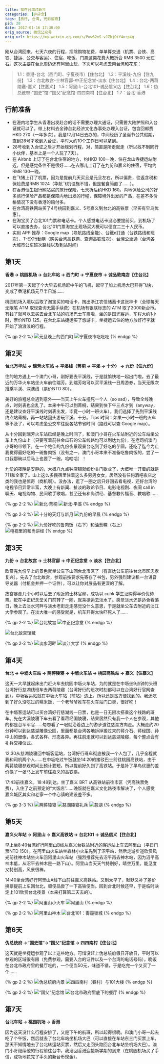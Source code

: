 ```yaml
---
title: 我在台湾过新年
categories: [碎碎念]
tags: [旅行, 台湾, 光影留痕]
pid: 20
date: 2017-01-16 17:30:00
orig_source: 微信公众号
orig_url: https://mp.weixin.qq.com/s/Pow62vS-vJZhjOiY4nrp4g
---
```


刚从台湾回来，七天六夜的行程，扣除购物花费，单单算交通（机票、台铁、高铁、捷运、公交与客运）、住宿、吃饭、门票这类花费大概折合 RMB  3500 元左右。这次主要在台北周边还有阿里山玩，下次可以考虑去南台湾和花东：
<!--more-->

> 1.1：香港-台北（西门町、宁夏夜市）【住台北】
> 1.2：平溪线-九份【住九份】
> 1.3：台北故宫-士林官邸-中正纪念堂-淡水【住台北】
> 1.4：台北-两蒋陵寝-嘉义【住嘉义】
> 1.5：阿里山-台北101-诚品信义店【住台北】
> 1.6：伪总统府-“国史”馆-“国父”纪念馆-四四南村【住台北】
> 1.7：台北-香港

## 行前准备

- 在港内地学生从香港出发赴台的话不需要办理大通证，只需要大陆护照和入台证就可以了。带上材料去金钟台北经济文化办事处办理入台证，包含回邮费HKD 270（一年多次）。我是12月14日去办的，中间经历了圣诞节公共假期，直到28号才收到入台证，平时大约10个工作日可以拿到。
- 28号收到入台证之后才开始规划行程，对，简直是所走就走（所以找不到同行小伙伴，基本上是一个人玩了7天）。
- 在 Airbnb 上订了在台北住宿的地方，约HKD 100一晚，住在龙山寺捷运站附近，但是感觉条件不是很好……在去哪儿上订了在九份和嘉义的住宿，平均约RMB 130一晚。
- 在飞猪上订了机票，因为是提前几天买且是元旦左右，所以偏贵，往返含税和保险费是RMB  1024（华航飞机设施不错，但是餐食简直了……）。
- 在香港恒生银行网站买的旅行保险，七天折后约HKD 160。内地保险公司的好多旅行保险产品都是保障内地出发的行程，保障境外出发的产品，在差不多价格情况下没有香港的赔付多。
- 在台湾高铁网站买了4号桃园到嘉义、5号嘉义到台北的高铁票（早买有早鸟优惠）。
- 在淘宝买了台北101门票和电话卡。个人感觉电话卡没必要提前买，到机场了可以直接去办，台北101门票淘宝比现场买大概可以便宜二三十人民币。
- 实用 APP 推荐：Google map（导航路线全能）、台鐵e訂通（台铁路线和班次）、T-EX行動購（购买台湾高铁票、查询高铁班次）、台灣公車通（台湾各大城市公车班次路线以及到站时间）

## 第1天

**香港 → 桃园机场 → 台北车站 → 西门町 → 宁夏夜市 → 诚品敦南店【住台北】**

2017年第一天起了个大早去机场赶中午的飞机，起早了加上机场大巴开得飞快，变成了香港机场元旦半日游……

桃园机场入境以后取了淘宝买的电话卡，掏出浙江农信储蓄卡这张神卡（全球每天无限笔 ATM 取现查询无需手续费）在机场有银联标志的 ATM 取了2000新台币。有钱了就可以去买去台北车站的机场巴士车票啦，坐的是国光客运，车程大约1小时，票价NTD 125。在台北车站捷运买了悠游卡，坐捷运去住的地方放好行李就开始了浪浪浪的行程。

{% gp 2-2 %}
![元旦晚上的西门町](https://web-1256060851.file.myqcloud.com/post/2017/20-tw02.jpg)
![宁夏夜市吃吃吃](https://web-1256060851.file.myqcloud.com/post/2017/20-tw03.jpg)
{% endgp %}

## 第2天

**台北万华站 → 瑞芳火车站 → 平溪线（菁桐 → 平溪 → 十分） → 九份【住九份】**

住的地方遇上一个澳门小哥，刚好要去平溪线，于是就愉快地一起出门啦。去了最近的万华火车站坐火车前往瑞芳。到瑞芳站可以买平溪线一日周游券，当天无限次搭乘平溪、深澳线（票价NTD  80）。

美好的旅程总会遇到意外——当天上午火车撞死一个人（so sad），导致全线晚点，时刻表也全乱了。本来中午可以到菁桐，结果到快下午三点才到（anyway，还是建议查好平溪线时刻表出发，毕竟一小时一班火车）。我们选择了先到平溪线终点站菁桐，再一站站回头游玩平溪、十分。Tips 时间：如果一小时一班的火车等不及了，可以考虑坐公交车往返各站节省时间（路线可以查 Google map）。

从十分回到瑞芳火车站已经是晚上时间了，和澳门小哥在火车站附近的公车站坐公车上九份山上（只要写着前往金瓜石的公车线路均可以到达九份）。在老司机澳门小哥的带领下，在一个绝佳的九份夜景观景台吃到了好吃的芋圆，还吃了迄今为止我觉得最好吃的一碗鲁肉饭（没有之一，澳门小哥本来不准备吃鲁肉饭的，尝了一口我那碗以后马上也要了一碗，哈哈哈）！

九份的夜晚是安静的，大概八九点钟店铺就纷纷关门歇业了，大概唯一开着的就是711和全家了。山上这么多民宿里住着这么多男男女女，居然没有任何酒吧夜店之类的我也是惊奇（商机啊）。没办法，逛了一圈之后只好回去看电视，还好台湾的电视节目异常丰富，大晚上有新闻、扯淡的政论节目、电影电视剧、夜间 call in 聊天、电视购物、民间歌手歌唱，甚至还有和尚讲经、基督教传福音、教唱歌……

{% gp 2-2 %}
![新北·菁桐](https://web-1256060851.file.myqcloud.com/post/2017/20-tw01.jpg)
![新北·平溪](https://web-1256060851.file.myqcloud.com/post/2017/20-tw04.jpg)
{% endgp %}

{% gp 2-2 %}
![十分的天灯与新月](https://web-1256060851.file.myqcloud.com/post/2017/20-tw05.jpg)
![九份的早晨](https://web-1256060851.file.myqcloud.com/post/2017/20-tw08.jpg)
{% endgp %}

{% gp 2-2 %}
![九份好吃的鲁肉饭（右下）和油葱粿（右上）](https://web-1256060851.file.myqcloud.com/post/2017/20-tw06.jpg)
![电视里的和尚讲经](https://web-1256060851.file.myqcloud.com/post/2017/20-tw07.jpg)
{% endgp %}


## 第3天

**九份 → 台北故宫 → 士林官邸 → 中正纪念堂 → 淡水【住台北】**

欣赏完九份早上的景色就坐公车下山回台北市区了（有直达公车前往台北市区忠孝复兴）。先去了台北故宫，参观前按要求先寄存了书包，另外强烈建议租一台语音导览器（付租金并押一个证件），可以让你对展品有更深的了解。

故宫暴走几个小时以后去了附近的士林官邸，成功以 cuhk 学生证购得半价优待票。赶在中正纪念堂关门前转了一圈，就乘捷运去淡水了。感觉淡水还是适合看落日，晚上去淡水河畔与淡水老街走走感觉没什么意思，于是就坐公车去附近的淡江大学参观了。在淡大唯一的感受就是，机车开得太快吓死人了……

{% gp 2-2 %}
![台北故宫](https://web-1256060851.file.myqcloud.com/post/2017/20-tw09.jpg)
![中正纪念堂](https://web-1256060851.file.myqcloud.com/post/2017/20-tw11.jpg)
{% endgp %}

![台北故宫馆藏](https://web-1256060851.file.myqcloud.com/post/2017/20-tw10.jpg)

{% gp 2-2 %}
![淡水河畔](https://web-1256060851.file.myqcloud.com/post/2017/20-tw12.jpg)
![淡江大学](https://web-1256060851.file.myqcloud.com/post/2017/20-tw13.jpg)
{% endgp %}

## 第4天

**台北 → 中坜火车站 → 两蒋陵寝 → 中坜火车站 → 桃园高铁站 → 嘉义【住嘉义】**

这天一大早就起床出门赶火车去桃园中坜火车站，为的就是在中坜坐9点钟的头班台湾好行慈湖线班车去两蒋陵寝（台湾好行的班次时刻都可以在台湾好行官网查到）。中坜客运站就在中坜火车站（前站）边上，所以还是蛮方便找到的。我还吃到了好久没吃过的糯米饭，一个老爷爷推车在火车站门口卖，很好吃！

在中坜客运站可以买台湾好行慈湖线一日票，也是一日无限次搭乘这个线路的班车。先在大溪陵寝下车去看了看蒋经国陵寝，结果居然只有我一个人在参观，其他的都是台军军官……匆匆看了一眼就沿着边上的游步道往慈湖方向走。大概走约20分钟可以到达慈湖雕像公园，里面都是台湾各地拆掉搬过来的蒋介石、蒋经国、孙中山的塑像，各式各样、形态各异。再往前走就可以到达慈湖陵寝，每个整点会有礼兵交接仪式。

12:30从慈湖陵寝回中坜客运站，台湾好行班车彻底被我一个人包了，几乎全程就我和司机两个人……在中坜吃过午饭就坐14:20的接驳巴士前往桃园高铁站，由于两蒋陵寝参观时间比预计要短，所以提前好久到了高铁站。于是补了早鸟优惠的差价换了一张马上发车前往嘉义的高铁票。

17:43前往嘉义，18:48到达。坐了嘉义 BRT 从高铁站前往市区（凭高铁票免费），入住了之前预定的“大饭店”……晚饭就在嘉义文化路夜市解决了，个人感觉嘉义城区其实和老家一个中心镇的建设差不多。

{% gp 3-3 %}
![两蒋陵寝](https://web-1256060851.file.myqcloud.com/post/2017/20-tw14.jpg)
![慈湖陵寝礼兵](https://web-1256060851.file.myqcloud.com/post/2017/20-tw15.jpg)
![慈湖](https://web-1256060851.file.myqcloud.com/post/2017/20-tw16.jpg)
{% endgp %}

## 第5天

**嘉义火车站 → 阿里山 → 嘉义高铁站 → 台北101 → 诚品信义【住台北】**

早上坐8:40台湾好行阿里山B线从嘉义台铁站附近的客运站上车去阿里山（平日门票NTD 150）。在阿里山火车站坐森林小火车先到了沼平站，然后走游步道欣赏风光前往神木站坐火车回阿里山火车站（强烈推荐先去沼平再去神木站，因为沼平高神木低，从沼平去神木是一路下山）。阿里山当天天气特别好，晴空万里，能见度又特别高，风景很棒。

14:40坐台湾好行阿里山A线下山前往嘉义高铁站。又到太早了，默默又补了差价换票提前上车回台北，顺便品尝了一下高铁便当。回到台北时候还早，于是临时决定上101欣赏台北夜景（本来打算第二天去的）。

{% gp 2-2 %}
![阿里山小火车](https://web-1256060851.file.myqcloud.com/post/2017/20-tw17.jpg)
![阿里山](https://web-1256060851.file.myqcloud.com/post/2017/20-tw18.jpg)
{% endgp %}

{% gp 2-2 %}
![阿里山神木](https://web-1256060851.file.myqcloud.com/post/2017/20-tw19.jpg)
![台北101：雾霾锁城](https://web-1256060851.file.myqcloud.com/post/2017/20-tw20.jpg)
{% endgp %}

## 第6天

**伪总统府 →“国史馆”→“国父”纪念馆 → 四四南村【住台北】**

这天就是坐捷运参观了以上这些地方。可惜没赶上伪总统府假日开放日，平时可以参观的区域很有限（免费参观，需要入台的证件以及一个台湾的电话号码）。晚饭在台北市政府里的餐厅吃的，一个便当50元，味道不错，于是吃完一个又买了一个……

{% gp 2-2 %}
![伪总统府内景](https://web-1256060851.file.myqcloud.com/post/2017/20-tw21.jpg)
![四四南村（眷村）与101大楼](https://web-1256060851.file.myqcloud.com/post/2017/20-tw23.jpg)
{% endgp %}

{% gp 2-2 %}
![“国父”纪念馆](https://web-1256060851.file.myqcloud.com/post/2017/20-tw22.jpg)
![台北市政府里底下的餐厅](https://web-1256060851.file.myqcloud.com/post/2017/20-tw24.jpg)
{% endgp %}

## 第7天

**台北车站 → 桃园机场 → 香港**

因为这天没什么行程安排了，又是下午的航班，所以起得很晚。和澳门小哥一起去吃了个午饭，然后就去了台北车站坐机场大巴（可以直接在车站东三门买票上车，那天不知情地去了台北转运站买票，然后又走回头路回台北车站坐机场大巴）。澳门小哥继续他的行程前往台中，我滚回香港迎接新学期的到来（在桃园机场买了手信，成功地花完了手头的新台币现金）。